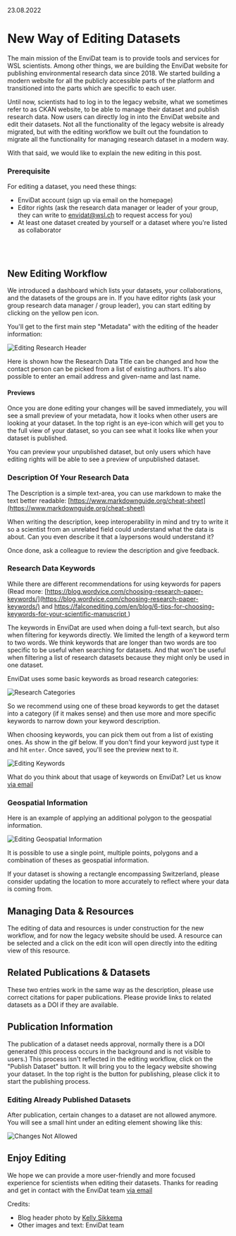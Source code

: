 23.08.2022
# New Way of Editing Datasets

The main mission of the EnviDat team is to provide tools and services for WSL scientists.
Among other things, we are building the EnviDat website for publishing environmental research data since 2018. We started building a modern
website for all the publicly accessible parts of the platform and transitioned into the parts which are specific to each user.

Until now, scientists had to log in to the legacy website, what we sometimes refer to as CKAN website, to be able to manage their dataset and publish research data. 
Now users can directly log in into the EnviDat website and edit their datasets. Not all the functionality
of the legacy website is already migrated, but with the editing workflow we built out the foundation to migrate all the functionality
for managing research dataset in a modern way.

With that said, we would like to explain the new editing in this post.


### Prerequisite

For editing a dataset, you need these things: 
- EnviDat account (sign up via email on the homepage)
- Editor rights (ask the research data manager or leader of your group, they can write to envidat@wsl.ch to request access for you)
- At least one dataset created by yourself or a dataset where you're listed as collaborator
  
  
<br>
<br>


## New Editing Workflow

We introduced a dashboard which lists your datasets, your collaborations, and the datasets of the groups are in.
If you have editor rights (ask your group research data manager / group leader), you can start editing by clicking on the yellow pen icon.

You'll get to the first main step "Metadata" with the editing of the header information:

![Editing Research Header](https://s3-zh.os.switch.ch/frontend-static/blog/images/edit_workflow_title.gif "Editing Research Header")

Here is shown how the Research Data Title can be changed and how the contact person can
be picked from a list of existing authors. It's also possible to enter an email address and given-name and last name.


#### Previews

Once you are done editing your changes will be saved immediately, you will see a small preview of your metadata,
how it looks when other users are looking at your dataset. In the top right is an eye-icon which will
get you to the full view of your dataset, so you can see what it looks like when your dataset is published.

You can preview your unpublished dataset, but only users which have editing rights will be able to see a preview
of unpublished dataset.


### Description Of Your Research Data

The Description is a simple text-area, you can use markdown to make the
text better readable: [https://www.markdownguide.org/cheat-sheet](https://www.markdownguide.org/cheat-sheet)

When writing the description, keep interoperability in mind and try to write it so a scientist from an unrelated
field could understand what the data is about. Can you even describe it that a laypersons would understand it?

Once done, ask a colleague to review the description and give feedback.

### Research Data Keywords

While there are different recommendations for using keywords for papers (Read more: [https://blog.wordvice.com/choosing-research-paper-keywords/](https://blog.wordvice.com/choosing-research-paper-keywords/)
and [https://falconediting.com/en/blog/6-tips-for-choosing-keywords-for-your-scientific-manuscript  ](https://falconediting.com/en/blog/6-tips-for-choosing-keywords-for-your-scientific-manuscript) )  


The keywords in EnviDat are used when doing a full-text search, but also when filtering for
keywords directly. We limited the length of a keyword term to two words.
We think keywords that are longer than two words are too specific to be useful when searching for datasets. And that won't be useful when filtering a list of research datasets because they might only be used in one dataset.

EnviDat uses some basic keywords as broad research categories:

![Research Categories](https://s3-zh.os.switch.ch/frontend-static/blog/images/research_categories.jpg "Research Categories")

So we recommend using one of these broad keywords to get the dataset into a category (if it makes sense) and then use
more and more specific keywords to narrow down your keyword description.

When choosing keywords, you can pick them out from a list of existing ones. As show in the gif below.
If you don't find your keyword just type it and hit `enter`. 
Once saved, you'll see the preview next to it.

![Editing Keywords](https://s3-zh.os.switch.ch/frontend-static/blog/images/edit_workflow_keywords.gif "Editing Keywords Information")

What do you think about that usage of keywords on EnviDat? Let us know [via email](mailto:envidat@wsl.ch)

### Geospatial Information


Here is an example of applying an additional polygon to the geospatial information.

![Editing Geospatial Information](https://s3-zh.os.switch.ch/frontend-static/blog/images/edit_workflow_geoinfo.gif "Editing Geospatial Information")

It is possible to use a single point, multiple points, polygons and a combination of theses as
geospatial information.

If your dataset is showing a rectangle encompassing Switzerland, please consider updating the location
to more accurately to reflect where your data is coming from.



## Managing Data & Resources

The editing of data and resources is under construction for the new workflow, 
and for now the legacy website should be used. A resource can be selected
and a click on the edit icon will open directly into the editing view of this resource.


## Related Publications & Datasets

These two entries work in the same way as the description, please use correct citations for
paper publications. Please provide links to related datasets as a DOI if they are available.


## Publication Information

The publication of a dataset needs approval, normally there is a DOI
generated (this process occurs in the background and is not visible to users.)
This process isn't reflected in the editing workflow, click on the "Publish Dataset" button.
It will bring you to the legacy website showing your dataset. In the top right is the button
for publishing, please click it to start the publishing process.


### Editing Already Published Datasets

After publication, certain changes to a dataset are not allowed anymore.
You will see a small hint under an editing element showing like this: 

![Changes Not Allowed](https://s3-zh.os.switch.ch/frontend-static/blog/images/author_change_not_allowed.jpg "Research Categories")


## Enjoy Editing


We hope we can provide a more user-friendly and more focused experience for scientists when editing their datasets.
Thanks for reading and get in contact with the EnviDat team [via email](mailto:envidat@wsl.ch)



Credits:
- Blog header photo by [Kelly Sikkema](https://unsplash.com/@kellysikkema)
- Other images and text: EnviDat team
